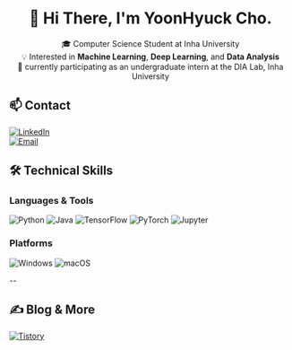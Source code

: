<h1 align="center">👋 Hi There, I'm YoonHyuck Cho.</h1>
<p align="center">
  🎓 Computer Science Student at Inha University<br>
  💡 Interested in <b>Machine Learning</b>, <b>Deep Learning</b>, and <b>Data Analysis</b><br>
  🔬 currently participating as an undergraduate intern at the DIA Lab, Inha University<br>
</p>

## 📫 Contact
[![LinkedIn](https://img.shields.io/badge/LinkedIn-blue?style=flat&logo=linkedin)](https://linkedin.com)  
[![Email](https://img.shields.io/badge/minjeongma@korea.ac.kr-orange?style=flat&logo=gmail)](hiyoonhyuck@naver.com)


## 🛠️ Technical Skills

### Languages & Tools
![Python](https://img.shields.io/badge/Python-3776AB?style=flat&logo=python&logoColor=white)
![Java](https://img.shields.io/badge/Java-007396?style=flat&logo=java&logoColor=white)
![TensorFlow](https://img.shields.io/badge/TensorFlow-FF6F00?style=flat&logo=tensorflow&logoColor=white)
![PyTorch](https://img.shields.io/badge/PyTorch-EE4C2C?style=flat&logo=pytorch&logoColor=white)
![Jupyter](https://img.shields.io/badge/Jupyter-F37626?style=flat&logo=jupyter&logoColor=white)

### Platforms
![Windows](https://img.shields.io/badge/Windows-0078D6?style=flat&logo=windows&logoColor=white)
![macOS](https://img.shields.io/badge/macOS-000000?style=flat&logo=apple&logoColor=white)

--

## ✍️ Blog & More
[![Tistory](https://img.shields.io/badge/Tistory-black?style=flat&logo=tistory&logoColor=white)](https://tistory.com)  

<!--
**cchonac/cchonac** is a ✨ _special_ ✨ repository because its `README.md` (this file) appears on your GitHub profile.

Here are some ideas to get you started:

- 🔭 I’m currently working on ...
- 🌱 I’m currently learning ...
- 👯 I’m looking to collaborate on ...
- 🤔 I’m looking for help with ...
- 💬 Ask me about ...
- 📫 How to reach me: ...
- 😄 Pronouns: ...
- ⚡ Fun fact: ...
-->


